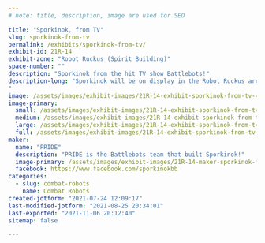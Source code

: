 ```yaml
---
# note: title, description, image are used for SEO

title: "Sporkinok, from TV"
slug: sporkinok-from-tv
permalink: /exhibits/sporkinok-from-tv/
exhibit-id: 21R-14
exhibit-zone: "Robot Ruckus (Spirit Building)"
space-number: ""
description: "Sporkinok from the hit TV show Battlebots!"
description-long: "Sporkinok will be on display in the Robot Ruckus area of Maker Faire Orlando, and the team behind the bot will be running the combat robot event!
"
image: /assets/images/exhibit-images/21R-14-exhibit-sporkinok-from-tv-43-sporkinok-bot-2020-2887-large.jpg
image-primary: 
  small: /assets/images/exhibit-images/21R-14-exhibit-sporkinok-from-tv-43-sporkinok-bot-2020-2887-small.jpg
  medium: /assets/images/exhibit-images/21R-14-exhibit-sporkinok-from-tv-43-sporkinok-bot-2020-2887-medium.jpg
  large: /assets/images/exhibit-images/21R-14-exhibit-sporkinok-from-tv-43-sporkinok-bot-2020-2887-large.jpg
  full: /assets/images/exhibit-images/21R-14-exhibit-sporkinok-from-tv-43-sporkinok-bot-2020-2887-full.jpg
maker: 
  name: "PRIDE"
  description: "PRIDE is the Battlebots team that built Sporkinok!"
  image-primary: /assets/images/exhibit-images/21R-14-maker-sporkinok-from-tv-sporkinok-bot-2020-medium.jpg
  facebook: https://www.facebook.com/sporkinokbb
categories: 
  - slug: combat-robots
    name: Combat Robots
created-jotform: "2021-07-24 12:09:17"
last-modified-jotform: "2021-08-25 20:34:01"
last-exported: "2021-11-06 20:12:40"
sitemap: false

---
```

